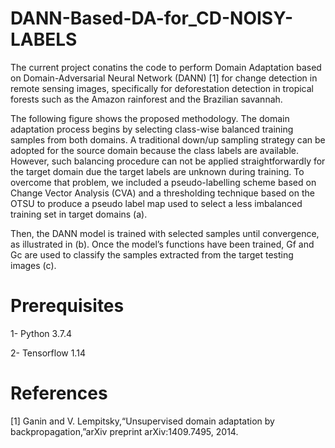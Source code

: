 # DANN-Based-DA-for_CD-NOISY-LABELS
The current project conatins the code to perform Domain Adaptation based on Domain-Adversarial Neural Network (DANN) [1] for change detection in remote sensing images, specifically for deforestation detection in tropical forests such as the Amazon rainforest and the Brazilian savannah.

The following figure shows the proposed methodology. The domain adaptation process begins by selecting class-wise balanced training samples from both domains. A traditional down/up sampling strategy can be adopted for the source domain because the class labels are available. However, such balancing procedure can not be applied straightforwardly for the target domain due the target labels are unknown during training. To overcome that problem, we included a pseudo-labelling scheme based on Change Vector Analysis (CVA) and a thresholding technique based on the OTSU to produce a pseudo label map used to select a less imbalanced training set in target domains (a).

Then, the DANN model is trained with selected samples until convergence, as illustrated in (b). Once the model’s functions have been trained, Gf and Gc are used to classify the samples extracted from the target testing images (c).

# Prerequisites
1- Python 3.7.4

2- Tensorflow 1.14

# References

[1] Ganin and V. Lempitsky,“Unsupervised   domain   adaptation  by backpropagation,”arXiv preprint arXiv:1409.7495, 2014.
